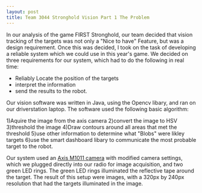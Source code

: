 ```yaml
---
layout: post
title: Team 3044 Stronghold Vision Part 1 The Problem 
---
```


In our analysis of the game FIRST Stronghold, our team decided that vision tracking of the targets was not only a "Nice to have" Feature, but was a design requirement. Once this was decided, I took on the task of developing a reliable system which we could use in this year's game. We decided on three requirements for our system, which had to do the following in real time: 

* Reliably Locate the position of the targets
* interpret the information
* send the results to the robot.

Our vision software was written in Java, using the Opencv libary, and ran on our driverstation laptop. The software used the following basic algorithm: 

1)Aquire the image from the axis camera
2)convert the image to HSV
3)threshold the image
4)Draw contours around all areas that met the threshold
5)use other information to determine what "Blobs" were likley targets
6)use the smart dashboard libary to communicate the most probable target to the robot.

Our system used an [Axis M1011 camera](http://www.axis.com/us/en/products/axis-m1011) with modified camera settings, which we plugged directly into our radio for image acquisition, and two green LED rings. The green LED rings illuminated the reflective tape around the target. The result of this setup were images, with a 320px by 240px resolution that had the targets illuminated in the image. 



